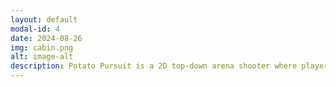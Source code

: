 ```yaml
---
layout: default
modal-id: 4
date: 2024-08-26
img: cabin.png
alt: image-alt
description: Potato Pursuit is a 2D top-down arena shooter where players face increasingly challenging waves of enemies. The game features fast-paced action and strategic combat as players navigate the arena, combating diverse foes that become tougher with each wave. The objective is to survive as long as possible while managing the escalating difficulty of enemy attacks.
---
```

